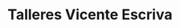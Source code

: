---
title: "Talleres Vicente Escriva"
url: /el-verger/talleres-vicente-escriva/
shop: Autowerkstatt
---